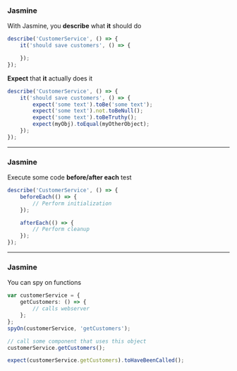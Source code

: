 ### Jasmine

With Jasmine, you **describe** what **it** should do

```ts
describe('CustomerService', () => {
	it('should save customers', () => {

	});
});
``` 

**Expect** that **it** actually does it


```ts
describe('CustomerService', () => {
	it('should save customers', () => {
		expect('some text').toBe('some text');
		expect('some text').not.toBeNull();
		expect('some text').toBeTruthy();
		expect(myObj).toEqual(myOtherObject);
	});
});
```

---

### Jasmine

Execute some code **before/after each** test

```ts
describe('CustomerService', () => {
	beforeEach(() => {
		// Perform initialization
	});

	afterEach(() => {
		// Perform cleanup
	});
});
```

---

### Jasmine

You can spy on functions

```ts
var customerService = {
	getCustomers: () => {
		// calls webserver
	};
};
spyOn(customerService, 'getCustomers');

// call some component that uses this object 
customerService.getCustomers();

expect(customerService.getCustomers).toHaveBeenCalled();
```
